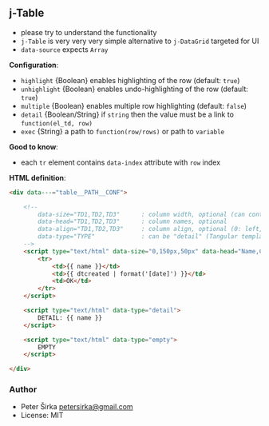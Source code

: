 ## j-Table

- please try to understand the functionality
- `j-Table` is very very very simple alternative to `j-DataGrid` targeted for UI
- `data-source` expects `Array`

__Configuration__:

- `highlight` {Boolean} enables highlighting of the row (default: `true`)
- `unhighlight` {Boolean} enables undo-highlighting of the row (default: `true`)
- `multiple` {Boolean} enables multiple row highlighting (default: `false`)
- `detail` {Boolean/String} if `string` then the value must be a link to `function(el_td, row)`
- `exec` {String} a path to `function(row/rows)` or path to `variable`

__Good to know__:

- each `tr` element contains `data-index` attribute with `row` index

__HTML definition__:

```html
<div data---="table__PATH__CONF">

	<!--
		data-size="TD1,TD2,TD3"      : column width, optional (can contain pixels or percentage), "0" means "auto" width
		data-head="TD1,TD2,TD3"      : column names, optional
		data-align="TD1,TD2,TD3"     : column align, optional (0: left, 1: center, 2: right)
		data-type="TYPE"             : can be "detail" (Tangular template) or "empty" (empty is rendered when the Array is empty)
	-->
	<script type="text/html" data-size="0,150px,50px" data-head="Name,Created,Opt" data-align="0,0,1">
		<tr>
			<td>{{ name }}</td>
			<td>{{ dtcreated | format('[date]') }}</td>
			<td>OK</td>
		</tr>
	</script>

	<script type="text/html" data-type="detail">
		DETAIL: {{ name }}
	</script>

	<script type="text/html" data-type="empty">
		EMPTY
	</script>

</div>
```

### Author

- Peter Širka <petersirka@gmail.com>
- License: MIT